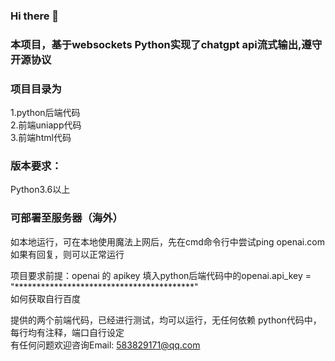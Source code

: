 ### Hi there 👋

### 本项目，基于websockets Python实现了chatgpt api流式输出,遵守开源协议
### 项目目录为
1.python后端代码<br>
2.前端uniapp代码<br>
3.前端html代码<br>

### 版本要求：<br>
Python3.6以上<br>
### 可部署至服务器（海外）
如本地运行，可在本地使用魔法上网后，先在cmd命令行中尝试ping openai.com
如果有回复，则可以正常运行

项目要求前提：openai 的 apikey
填入python后端代码中的openai.api_key = "*****************************************"
<br>如何获取自行百度

提供的两个前端代码，已经进行测试，均可以运行，无任何依赖
python代码中，每行均有注释，端口自行设定<br>
有任何问题欢迎咨询Email: 583829171@qq.com


